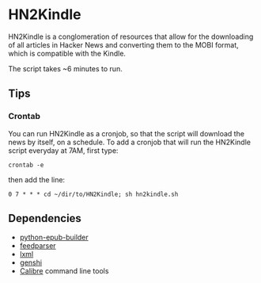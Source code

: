 HN2Kindle
=========

HN2Kindle is a conglomeration of resources that allow for the downloading of all articles in Hacker News and converting them to the MOBI format, which is compatible with the Kindle.

The script takes ~6 minutes to run.

Tips
----

### Crontab
You can run HN2Kindle as a cronjob, so that the script will download the news by itself, on a schedule. To add a cronjob that will run the HN2Kindle script everyday at 7AM, first type:

	crontab -e

then add the line:

	0 7 * * * cd ~/dir/to/HN2Kindle; sh hn2kindle.sh

Dependencies
------------

- <a href='http://code.google.com/p/python-epub-builder/'>python-epub-builder</a>
- <a href='http://code.google.com/p/feedparser/'>feedparser</a>
- <a href='http://lxml.de'>lxml</a>
- <a href='http://genshi.edgewall.org/'>genshi</a>
- <a href='http://calibre-ebook.com/'>Calibre</a> command line tools
